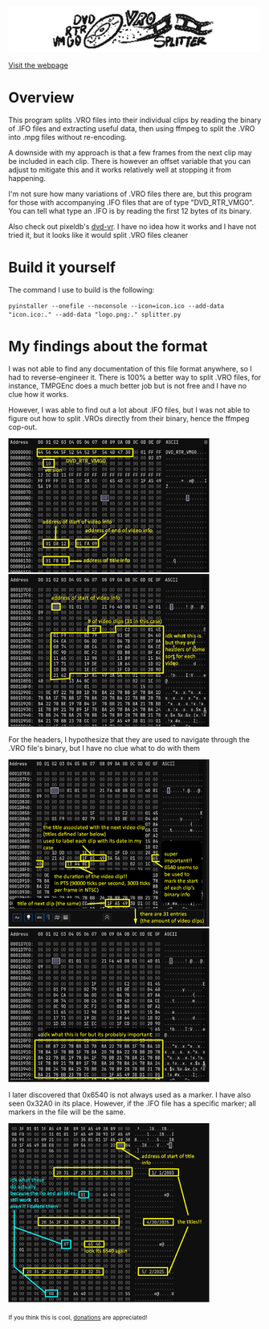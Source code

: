 <img src="logo_big.png" alt="DVD_RTR_VMG0" width="500">

[Visit the webpage](https://www.spinningbanana.com/other/splitter)

# Overview

This program splits .VRO files into their individual clips by reading the binary of .IFO files and 
extracting useful data, then using ffmpeg to split the .VRO into .mpg files without re-encoding.

A downside with my approach is that a few frames from the next clip may be included in each clip.
There is however an offset variable that you can adjust to mitigate this and it works relatively well at stopping
it from happening.

I'm not sure how many variations of .VRO files there are, but this program for those with accompanying .IFO files that are 
of type "DVD_RTR_VMG0". You can tell what type an .IFO is by reading the first 12 bytes of its binary.

Also check out pixeldb's [dvd-vr](https://github.com/pixelb/dvd-vr/tree/master). I have no idea how it works and I have not tried it,
but it looks like it would split .VRO files cleaner

# Build it yourself

The command I use to build is the following:

`pyinstaller --onefile --noconsole --icon=icon.ico --add-data "icon.ico:." --add-data "logo.png:." splitter.py`

# My findings about the format

I was not able to find any documentation of this file format anywhere, so I had to reverse-engineer it.
There is 100% a better way to split .VRO files, for instance, TMPGEnc does a much better job but is not free
and I have no clue how it works.

However, I was able to find out a lot about .IFO files, but I was not able to figure out how to split .VROs
directly from their binary, hence the ffmpeg cop-out.

<img src="ifo1.png" alt="The start of the .IFO binary" width="400">
<img src="ifo2.png" alt="The start of the video info section of the .IFO binary" width="400">

For the headers, I hypothesize that they are used to navigate through the .VRO file's binary, but I have no clue
what to do with them

<img src="ifo3.png" alt="Useful information for each clip" width="400">
<img src="ifo4.png" alt="Possible ui navigation data or something??" width="400">

I later discovered that 0x6540 is not always used as a marker. I have also seen 0x32A0 in its place. However, if the
.IFO file has a specific marker; all markers in the file will be the same.

<img src="ifo5.png" alt="Title information" width="400">

<br>

<sub>If you think this is cool, [donations](https://ko-fi.com/spinningbanana) are appreciated!</sub>
